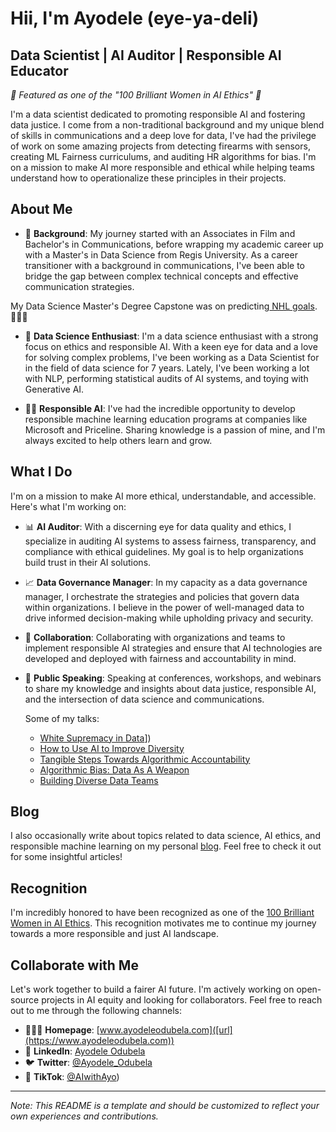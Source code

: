 
# Hii, I'm Ayodele (eye-ya-deli)

## Data Scientist | AI Auditor  | Responsible AI Educator

_🌟 Featured as one of the "100 Brilliant Women in AI Ethics" 🌟_

I'm a data scientist dedicated to promoting responsible AI and fostering data justice. I come from a non-traditional background and my unique blend of skills in communications and a deep love for data, I've had the privilege of work on some amazing projects from detecting firearms with sensors, creating ML Fairness curriculums, and auditing HR algorithms for bias. I'm on a mission to make AI more responsible and ethical while helping teams understand how to operationalize these principles in their projects.

## About Me

- 🧬 **Background**: My journey started with an Associates in Film and Bachelor's in Communications, before wrapping my academic career up with a Master's in Data Science from Regis University. As a career transitioner with a background in communications, I've been able to  bridge the gap between complex technical concepts and effective communication strategies.

My Data Science Master's Degree Capstone was on predicting[ NHL goals](https://github.com/Ayodeleohh/hockeyGoals). 🏒🥅🚨

- 🤖 **Data Science Enthusiast**: I'm a data science enthusiast with a strong focus on ethics and responsible AI. With a keen eye for data and a love for solving complex problems, I've been working as a Data Scientist for in the field of data science for 7 years. Lately, I've been working a lot with NLP, performing statistical audits of AI systems, and toying with Generative AI.

- 👩‍🏫 **Responsible AI**: I've had the incredible opportunity to develop responsible machine learning education programs at companies like Microsoft and Priceline. Sharing knowledge is a passion of mine, and I'm always excited to help others learn and grow.

## What I Do

I'm on a mission to make AI more ethical, understandable, and accessible. Here's what I'm working on:

- 📊 **AI Auditor**: With a discerning eye for data quality and ethics, I specialize in auditing AI systems to assess fairness, transparency, and compliance with ethical guidelines. My goal is to help organizations build trust in their AI solutions.
  
- 📈 **Data Governance Manager**: In my capacity as a data governance manager, I orchestrate the strategies and policies that govern data within organizations. I believe in the power of well-managed data to drive informed decision-making while upholding privacy and security.

- 🤝 **Collaboration**: Collaborating with organizations and teams to implement responsible AI strategies and ensure that AI technologies are developed and deployed with fairness and accountability in mind.

- 📢 **Public Speaking**: Speaking at conferences, workshops, and webinars to share my knowledge and insights about data justice, responsible AI, and the intersection of data science and communications.

  Some of my talks:
  - [White Supremacy in Data]([https://youtu.be/jete1vyYsuc?si=GCfgP0NTEB7gxJ5M)])
  - [How to Use AI to Improve Diversity]([https://youtu.be/2ZmwrxyK6Io?si=sQ84j72jtEfVw8Aj])
  - [Tangible Steps Towards Algorithmic Accountability]([https://youtu.be/DXD4FeeRETg?si=pTyTvSbRyC4QjMfV])
  - [Algorithmic Bias: Data As A Weapon]([https://youtu.be/SaVxBpCa490?si=uZinYHi7PmhtJhtO])
  - [Building Diverse Data Teams]([https://youtu.be/n_3xeBKinpQ?si=fNVrh3_7E_Uxgzkc])


## Blog
I also occasionally write about topics related to data science, AI ethics, and responsible machine learning on my personal [blog]([url](https://www.ayodeleodubela.com/blog)). Feel free to check it out for some insightful articles!

## Recognition

I'm incredibly honored to have been recognized as one of the [100 Brilliant Women in AI Ethics]([url](https://womeninaiethics.org/the-list/of-2021/)). This recognition motivates me to continue my journey towards a more responsible and just AI landscape.

## Collaborate with Me

Let's work together to build a fairer AI future. I'm actively working on open-source projects in AI equity and looking for collaborators.
Feel free to reach out to me through the following channels:

- 👩🏾‍💻 **Homepage**: [www.ayodeleodubela.com]([url](https://www.ayodeleodubela.com))
- 💼 **LinkedIn**: [Ayodele Odubela](https://www.linkedin.com/in/ayodele-odubela/)
- 🐦 **Twitter**: [@Ayodele_Odubela](https://twitter.com/Ayodele_Odubela)
- 🎥 **TikTok**: [@AIwithAyo](https://www.tiktok.com/@aiwithayo))


---

*Note: This README is a template and should be customized to reflect your own experiences and contributions.*



